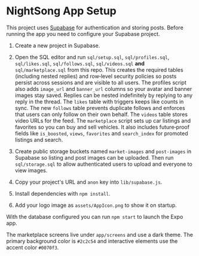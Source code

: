 # NightSong App Setup

This project uses [Supabase](https://supabase.com) for authentication and storing posts. Before running the app you need to configure your Supabase project.

1. Create a new project in Supabase.
2. Open the SQL editor and run `sql/setup.sql`, `sql/profiles.sql`, `sql/likes.sql`, `sql/follows.sql`, `sql/videos.sql` **and** `sql/marketplace.sql` from this repo. This creates the required tables (including nested replies) and row‑level security policies so posts persist across sessions and are visible to all users. The profiles script also adds `image_url` and `banner_url` columns so your avatar and banner images stay saved. Replies can be nested indefinitely by replying to any reply in the thread. The `likes` table with triggers keeps like counts in sync. The new `follows` table prevents duplicate follows and enforces that users can only follow on their own behalf. The `videos` table stores video URLs for the feed. The `marketplace` script sets up car listings and favorites so you can buy and sell vehicles. It also includes future‑proof fields like `is_boosted`, `views`, `favorites` and `search_index` for promoted listings and search.



3. Create public storage buckets named `market-images` and `post-images` in Supabase so listing and post images can be uploaded. Then run `sql/storage.sql` to allow authenticated users to upload and everyone to view images.

4. Copy your project's URL and `anon` key into `lib/supabase.js`.
5. Install dependencies with `npm install`.
6. Add your logo image as `assets/AppIcon.png` to show it on startup.


With the database configured you can run `npm start` to launch the Expo app.

The marketplace screens live under `app/screens` and use a dark theme. The primary background color is `#2c2c54` and interactive elements use the accent color `#0070f3`.
